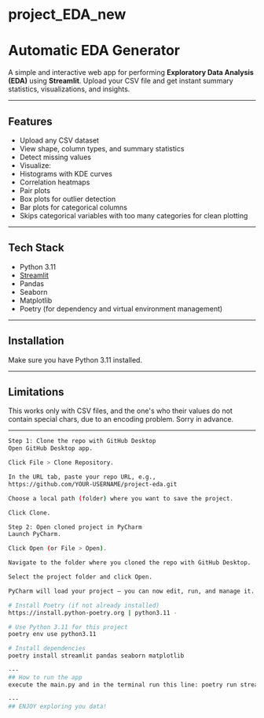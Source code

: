 # project_EDA_new
# Automatic EDA Generator

A simple and interactive web app for performing **Exploratory Data Analysis (EDA)** using **Streamlit**. Upload your CSV file and get instant summary statistics, visualizations, and insights.

---

## Features

-  Upload any CSV dataset
-  View shape, column types, and summary statistics
-  Detect missing values
-  Visualize:
  - Histograms with KDE curves
  - Correlation heatmaps
  - Pair plots
  - Box plots for outlier detection
  - Bar plots for categorical columns
-  Skips categorical variables with too many categories for clean plotting

---

##  Tech Stack

- Python 3.11
- [Streamlit](https://streamlit.io/)
- Pandas
- Seaborn
- Matplotlib
- Poetry (for dependency and virtual environment management)

---

##  Installation

Make sure you have Python 3.11 installed.

---

## Limitations

This works only with CSV files, and the one's who their values do not contain special chars,
due to an encoding problem. Sorry in advance.

---

```bash
Step 1: Clone the repo with GitHub Desktop
Open GitHub Desktop app.

Click File > Clone Repository.

In the URL tab, paste your repo URL, e.g.,
https://github.com/YOUR-USERNAME/project-eda.git

Choose a local path (folder) where you want to save the project.

Click Clone.

Step 2: Open cloned project in PyCharm
Launch PyCharm.

Click Open (or File > Open).

Navigate to the folder where you cloned the repo with GitHub Desktop.

Select the project folder and click Open.

PyCharm will load your project — you can now edit, run, and manage it.

# Install Poetry (if not already installed)
https://install.python-poetry.org | python3.11 -

# Use Python 3.11 for this project
poetry env use python3.11

# Install dependencies
poetry install streamlit pandas seaborn matplotlib

---
## How to run the app
execute the main.py and in the terminal run this line: poetry run streamlit run app.py

---
## ENJOY exploring you data!
